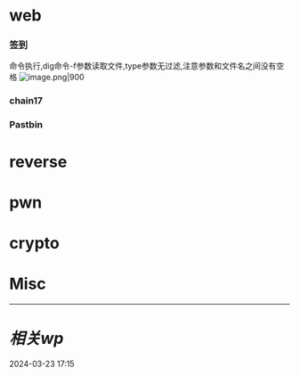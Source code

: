 # web
### 签到
命令执行,dig命令-f参数读取文件,type参数无过滤,注意参数和文件名之间没有空格
![image.png|900](https://gitee.com/leiye87/typora_picture/raw/master/20240323171605.png)


### chain17

### Pastbin

# reverse

# pwn

# crypto

# Misc


---
# *相关wp*




2024-03-23   17:15